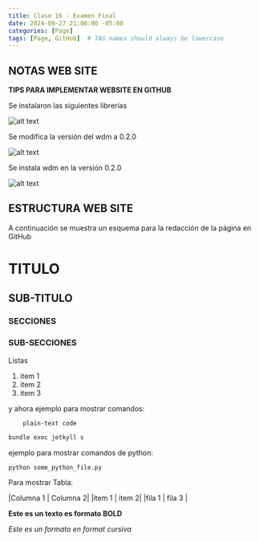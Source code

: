 ```yaml
---
title: Clase 16 - Examen Final
date: 2024-09-27 21:00:00 -05:00
categories: [Page]
tags: [Page, GitHub]  # TAG names should always be lowercase
---
```


## NOTAS WEB SITE

**TIPS PARA IMPLEMENTAR WEBSITE EN GITHUB**

Se instalaron las siguientes librerías

![alt text](/assets/images/Libraries.png)

Se modifica la versión del wdm a 0.2.0

![alt text](/assets/images/gemfile.png)

Se instala wdm en la versión 0.2.0

![alt text](/assets/images/wdm.png)


## ESTRUCTURA WEB SITE

A continuación se muestra un esquema para la redacción de la página en GitHub

# TITULO

## SUB-TITULO

### SECCIONES


### SUB-SECCIONES


Listas

1. item 1
2. item 2
3. item 3


y ahora ejemplo para mostrar comandos:

        plain-text code

```bash
bundle exec jetkyll s 
```

ejemplo para mostrar comandos de python:

```python
python some_python_file.py
```

Para mostrar Tabla:

|Columna 1 | Columna 2|
|item 1 | item 2|
|fila 1 | fila 3 |

**Este es un texto es formato BOLD**

*Este es un formato en format cursiva*